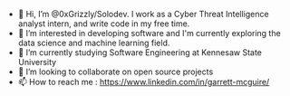 - 👋 Hi, I’m @0xGrizzly/Solodev. I work as a Cyber Threat Intelligence analyst intern, and write code in my free time.
- 👀 I’m interested in developing software and I'm currently exploring the data science and machine learning field.
- 🌱 I’m currently studying Software Engineering at Kennesaw State University
- 💞️ I’m looking to collaborate on open source projects 
- 📫 How to reach me : https://www.linkedin.com/in/garrett-mcguire/

<!---
GarrettMcGuire54/GarrettMcGuire54 is a ✨ special ✨ repository because its `README.md` (this file) appears on your GitHub profile.
You can click the Preview link to take a look at your changes.
--->
